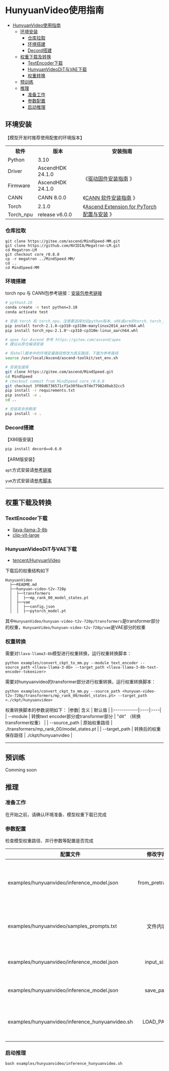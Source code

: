 # HunyuanVideo使用指南

- [HunyuanVideo使用指南](#hunyuanvideo使用指南)
  - [环境安装](#环境安装)
    - [仓库拉取](#仓库拉取)
    - [环境搭建](#环境搭建)
    - [Decord搭建](#decord搭建)
  - [权重下载及转换](#权重下载及转换)
    - [TextEncoder下载](#textencoder下载)
    - [HunyuanVideoDiT与VAE下载](#hunyuanvideodit与vae下载)
    - [权重转换](#权重转换)
  - [预训练](#预训练)
  - [推理](#推理)
    - [准备工作](#准备工作)
    - [参数配置](#参数配置)
    - [启动推理](#启动推理)


## 环境安装

【模型开发时推荐使用配套的环境版本】

<table border="0">
  <tr>
    <th>软件</th>
    <th>版本</th>
    <th>安装指南</th>
  </tr>
  <tr>
    <td> Python </td>
    <td> 3.10 </td>
  </tr>
  <tr>
    <td> Driver </td>
    <td> AscendHDK 24.1.0 </td>
    <td rowspan="2">《<a href="https://www.hiascend.com/document/detail/zh/canncommercial/800/softwareinst/instg/instg_0003.html?Mode=PmIns&OS=Ubuntu&Software=cannToolKit">驱动固件安装指南</a> 》</td>
  </tr>
  <tr>
    <td> Firmware </td>
    <td> AscendHDK 24.1.0 </td>
  </tr>
  <tr>
    <td> CANN </td>
    <td> CANN 8.0.0 </td>
    <td>《<a href="https://www.hiascend.com/document/detail/zh/canncommercial/800/softwareinst/instg/instg_0000.html">CANN 软件安装指南</a> 》</td>
  </tr>
  <tr>
    <td> Torch </td>
    <td> 2.1.0 </td>
    <td rowspan="2">《<a href="https://www.hiascend.com/document/detail/zh/Pytorch/600/configandinstg/instg/insg_0001.html">Ascend Extension for PyTorch 配置与安装</a> 》</td>
  </tr>
  <tr>
    <td> Torch_npu </td>
    <td> release v6.0.0 </td>
  </tr>
</table>

### 仓库拉取

```shell
git clone https://gitee.com/ascend/MindSpeed-MM.git 
git clone https://github.com/NVIDIA/Megatron-LM.git
cd Megatron-LM
git checkout core_r0.8.0
cp -r megatron ../MindSpeed-MM/
cd ..
cd MindSpeed-MM
```

### 环境搭建


torch npu 与 CANN包参考链接：[安装包参考链接](https://support.huawei.com/enterprise/zh/ascend-computing/cann-pid-251168373/software)

```bash
# python3.10
conda create -n test python=3.10
conda activate test

# 安装 torch 和 torch_npu，注意要选择对应python版本、x86或arm的torch、torch_npu及apex包
pip install torch-2.1.0-cp310-cp310m-manylinux2014_aarch64.whl 
pip install torch_npu-2.1.0*-cp310-cp310m-linux_aarch64.whl

# apex for Ascend 参考 https://gitee.com/ascend/apex
# 建议从原仓编译安装 

# 将shell脚本中的环境变量路径修改为真实路径，下面为参考路径
source /usr/local/Ascend/ascend-toolkit/set_env.sh 

# 安装加速库
git clone https://gitee.com/ascend/MindSpeed.git
cd MindSpeed
# checkout commit from MindSpeed core_r0.8.0
git checkout 3f09d6736571cf1e30f8ac97de77982d0ab32cc5
pip install -r requirements.txt 
pip install -e .
cd ..

# 安装其余依赖库
pip install -e .
```

### Decord搭建

【X86版安装】

```bash
pip install decord==0.6.0
```

【ARM版安装】

`apt`方式安装请[参考链接](https://github.com/dmlc/decord)

`yum`方式安装请[参考脚本](https://github.com/dmlc/decord/blob/master/tools/build_manylinux2010.sh)

---

## 权重下载及转换

### TextEncoder下载
+ [llava-llama-3-8b](https://huggingface.co/xtuner/llava-llama-3-8b-v1_1-transformers)
+ [clip-vit-large](https://huggingface.co/openai/clip-vit-large-patch14)

### HunyuanVideoDiT与VAE下载
+ [tencent/HunyuanVideo](https://huggingface.co/tencent/HunyuanVideo)

下载后的权重结构如下
```shell
HunyuanVideo
  ├──README.md
  ├──hunyuan-video-t2v-720p
  │  ├──transformers
  │  │  ├──mp_rank_00_model_states.pt
  │  ├──vae
  │  │  ├──config.json
  │  │  ├──pytorch_model.pt
```
其中`HunyuanVideo/hunyuan-video-t2v-720p/transformers`是transformer部分的权重，`HunyuanVideo/hunyuan-video-t2v-720p/vae`是VAE部分的权重

### 权重转换
需要对`llava-llama3-8b`模型进行权重转换，运行权重转换脚本：
```shell
python examples/convert_ckpt_to_mm.py --module text_encoder --source_path <llava-llama-3-8b> --target_path <llava-llama-3-8b-text-encoder-tokenizer>
```

需要对hunyuanvideo的transformer部分进行权重转换，运行权重转换脚本：
```shell
python examples/convert_ckpt_to_mm.py --source_path <hunyuan-video-t2v-720p/transformers/mp_rank_00/model_states.pt> --target_path <./ckpt/hunyuanvideo>
```

权重转换脚本的参数说明如下：
|参数| 含义 | 默认值 |
|:------------|:----|:----|
| --module |  转换text encoder部分或transformer部分 | "dit" （转换transformer权重） |
| --source_path | 原始权重路径 | ./transformers/mp_rank_00/model_states.pt |
| --target_path | 转换后的权重保存路径 | ./ckpt/hunyuanvideo |

---

## 预训练
Comming soon

## 推理

### 准备工作

在开始之前，请确认环境准备、模型权重下载已完成

### 参数配置

检查模型权重路径、并行参数等配置是否完成

| 配置文件                                           |               修改字段               |                修改说明                 |
|---------------------------------------------------|:--------------------------------:|:-----------------------------------|
| examples/hunyuanvideo/inference_model.json |         from_pretrained          |            修改为下载的权重所对应路径（包括VAE、Text Encoder）            |
| examples/hunyuanvideo/samples_prompts.txt            |               文件内容               |      可自定义自己的prompt，一行为一个prompt      |
| examples/hunyuanvideo/inference_model.json    |  input_size |  生成视频的分辨率，格式为 [t, h, w] |
| examples/hunyuanvideo/inference_model.json    |  save_path |  生成视频的保存路径 |
| examples/hunyuanvideo/inference_hunyuanvideo.sh   |   LOAD_PATH | 转换之后的transform部分权重路径 |



### 启动推理

```shell
bash examples/hunyuanvideo/inference_hunyuanvideo.sh
```